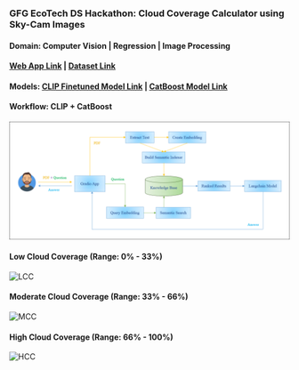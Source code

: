 ### GFG EcoTech DS Hackathon: Cloud Coverage Calculator using Sky-Cam Images

#### Domain: Computer Vision | Regression | Image Processing

#### [Web App Link](https://huggingface.co/spaces/mykeysid10/gradio-cloud-coverage)  |  [Dataset Link](https://huggingface.co/spaces/mykeysid10/gradio-cloud-coverage)

#### Models: [CLIP Finetuned Model Link](https://drive.google.com/file/d/1NyhuqLyiHzXft6227LD3uJyahVgDb0Pe/view?usp=sharing)  |  [CatBoost Model Link](https://drive.google.com/file/d/15v7tcVPIfufBPIHRFPikgeC232s7MN3h/view?usp=sharing) 

#### Workflow: CLIP + CatBoost

![Workflow](https://raw.githubusercontent.com/mykeysid10/Invoice-PDF-QnA-System/main/Workflow.PNG)

#### Low Cloud Coverage (Range: 0% - 33%)

![LCC](https://raw.githubusercontent.com/mykeysid10/EcoTech-Data-Science-GfG-Hackathon-Cloud-Coverage-Calculator/main/Sample_UI_Test_Set/low/20160826164000.raw.jpg?token=GHSAT0AAAAAAB2UK7QA2TTVM3L72WH23ZRAZIDGXHQ)

#### Moderate Cloud Coverage (Range: 33% - 66%)

![MCC](https://raw.githubusercontent.com/mykeysid10/EcoTech-Data-Science-GfG-Hackathon-Cloud-Coverage-Calculator/main/Sample_UI_Test_Set/moderate/20160902133000.raw.jpg?token=GHSAT0AAAAAAB2UK7QA4GR2DSZ4TVR6Y3UMZIDGWZQ)

#### High Cloud Coverage (Range: 66% - 100%)

![HCC](https://raw.githubusercontent.com/mykeysid10/EcoTech-Data-Science-GfG-Hackathon-Cloud-Coverage-Calculator/main/Sample_UI_Test_Set/high/20180616130000.raw.jpg?token=GHSAT0AAAAAAB2UK7QBMXHHLC7PMQDZOO4SZIDGWMQ)
